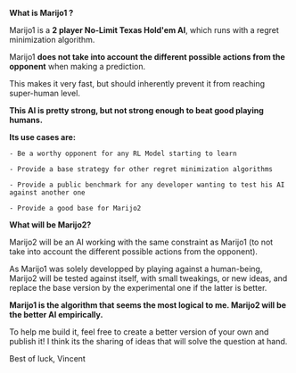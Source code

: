 **What is Marijo1 ?**

Marijo1 is a **2 player No-Limit Texas Hold'em AI**, which runs with a regret minimization algorithm.

Marijo1 **does not take into account the different possible actions from the opponent** when making a prediction.

This makes it very fast, but should inherently prevent it from reaching super-human level.

**This AI is pretty strong, but not strong enough to beat good playing humans.**

**Its use cases are:**

    - Be a worthy opponent for any RL Model starting to learn

    - Provide a base strategy for other regret minimization algorithms

    - Provide a public benchmark for any developer wanting to test his AI against another one

    - Provide a good base for Marijo2

**What will be Marijo2?**

Marijo2 will be an AI working with the same constraint as Marijo1 (to not take into account the different possible actions from the opponent).

As Marijo1 was solely developped by playing against a human-being, Marijo2 will be tested against itself, with small tweakings, or new ideas, and replace the base version by the experimental one if the latter is better.

**Marijo1 is the algorithm that seems the most logical to me. Marijo2 will be the better AI empirically.**

To help me build it, feel free to create a better version of your own and publish it! I think its the sharing of ideas that will solve the question at hand.

Best of luck,
Vincent
